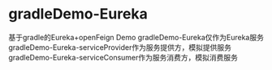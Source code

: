 # gradleDemo-Eureka
基于gradle的Eureka+openFeign Demo
gradleDemo-Eureka仅作为Eureka服务
gradleDemo-Eureka-serviceProvider作为服务提供方，模拟提供服务
gradleDemo-Eureka-serviceConsumer作为服务消费方，模拟消费服务
